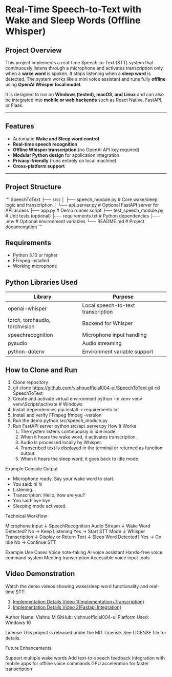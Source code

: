 # Real-Time Speech-to-Text with Wake and Sleep Words (Offline Whisper)

## Project Overview
This project implements a real-time Speech-to-Text (STT) system that continuously listens through a microphone and activates transcription only when a **wake word** is spoken. It stops listening when a **sleep word** is detected. The system works like a mini voice assistant and runs fully **offline** using **OpenAI Whisper local model**.

It is designed to run on **Windows (tested), macOS, and Linux** and can also be integrated into **mobile or web backends** such as React Native, FastAPI, or Flask.

---

## Features
- Automatic **Wake and Sleep word control**
- **Real-time speech recognition**
- **Offline Whisper transcription** (no OpenAI API key required)
- **Modular Python design** for application integration
- **Privacy-friendly** (runs entirely on local machine)
- **Cross-platform support**

---

## Project Structure

''' SpeechToText
├── src/
│   ├── speech_module.py       # Core wake/sleep logic and transcription
│   └── api_server.py          # Optional FastAPI server for API access
├── app.py                     # Demo runner script
├── test_speech_module.py      # Unit tests (optional)
├── requirements.txt           # Python dependencies
├── .env                       # Optional environment variables
└── README.md                  # Project documentation  '''



## Requirements
- Python 3.10 or higher
- FFmpeg installed
- Working microphone
  
## Python Libraries Used
| Library | Purpose |
|---------|---------|
| openai-whisper | Local speech-to-text transcription |
| torch, torchaudio, torchvision | Backend for Whisper |
| speechrecognition | Microphone input handling |
| pyaudio | Audio streaming |
| python-dotenv | Environment variable support |

## How to Clone and Run

1. Clone repository
2. git clone https://github.com/vishnuofficial004-ui/SpeechToText.git
   cd SpeechToText
3. Create and activate virtual environment
   python -m venv venv
   venv\Scripts\activate        # Windows
4. Install dependencies
   pip install -r requirements.txt
5. Install and verify FFmpeg
   ffmpeg -version
6. Run the demo
   python src/speech_module.py
7. Run FastAPI server
   python src/api_server.py
How It Works
   1. The system listens continuously in idle mode.
   2. When it hears the wake word, it activates transcription.
   3. Audio is processed locally by Whisper.
   4. Transcribed text is displayed in the terminal or returned as function output.
   5. When it hears the sleep word, it goes back to idle mode.

Example Console Output
- Microphone ready. Say your wake word to start.
- You said: hi hi
- Listening...
- Transcription: Hello, how are you?
- You said: bye bye
- Sleeping mode activated.


Technical Workflow

Microphone Input
        ↓
SpeechRecognition Audio Stream
        ↓
Wake Word Detected?
    No → Keep Listening
    Yes → Start STT Mode
                ↓
       Whisper Transcription
                ↓
      Display or Return Text
                ↓
Sleep Word Detected?
    Yes → Go Idle
    No  → Continue STT

Example Use Cases
  Voice note-taking
  AI voice assistant
  Hands-free voice command system
  Meeting transcription
  Accessible voice input tools

## Video Demonstration

Watch the demo videos showing wake/sleep word functionality and real-time STT:

1. [Implementation Details Video 1(Implementation+Transcription)](https://drive.google.com/file/d/1st3vWXRlYpcyxWSfNMR4V3tLFKHddEXa/view?usp=sharing)
2. [Implementation Details Video 2(Fastapi Integration)](https://drive.google.com/file/d/16HAs6ef6cfeSVjNlFzdSKa7LQr1pSmkO/view?usp=sharing)


Author
Name: Vishnu M
GitHub: vishnuofficial004-ui
Platform Used: Windows 10

License
This project is released under the MIT License. See LICENSE file for details.

Future Enhancements

 Support multiple wake words
 Add text-to-speech feedback
 Integration with mobile apps for offline voice commands
 GPU acceleration for faster transcription

